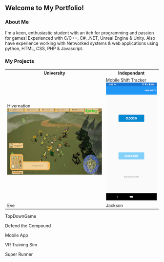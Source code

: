 ## Welcome to My Portfolio!

### About Me

I'm a keen, enthusiastic student with an itch for programming and passion for games!
Experienced with C/C++, C#, .NET, Unreal Engine & Unity.
Also have experience working with Networked systems & web applications using python, HTML, CSS, PHP & Javascript.

### My Projects

<table style="width:100%">
  <tr>
    <th>University</th>
    <th>Independant</th>
  </tr>
  <tr>
    <td>Hivernation<br><img src = "Hivernation.gif" alt="1" width = 384px height = 216px></td>
    <td>Mobile Shift Tracker<br><img src = "worktracker.jpg" alt="2" width = 192px height = 384px></td>
  </tr>
  <tr>
    <td>Eve</td>
    <td>Jackson</td>
  </tr>
</table>

TopDownGame

Defend the Compound

Mobile App

VR Training Sim

Super Runner